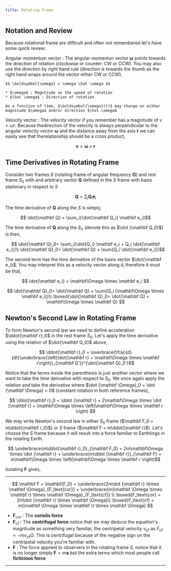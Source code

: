 ```yaml
---
title: Rotating Frame
---
```


## Notation and Review
Because rotational frame are difficult and often not remembered let's have some quick review:

Angular momentum vector
: The angular momentun vector $\boldsymbol{\omega}$ points towards the direction of rotation (clockwise or counter: CW or CCW). You may also use the direction by right hand rule (direction is towards the thumb as the right hand wraps around the vector either CW or CCW),

    $$ \boldsymbol{\omega} = \omega \hat \omega $$

    * $\omega$ : Magntiude as the speed of rotation
    * $\hat \omega$ : Direction of rotation

    As a function of time, $\boldsymbol{\omega}(t)$ may change on either magnitude $\omega$ and/or direction $\hat \omega$
 
Velocity vector
: The velocity vector if you remember has a magnitude of $v = \omega r$. Because thedirection of the velocity is always perpendicular to the angular velocity vector $\boldsymbol{\omega}$ and the distance away from the axis $\mathbf{r}$ we can easily see that therelationship should be a cross product,

 $$ \mathbf{v} = \boldsymbol\omega \times \mathbf r $$

## Time Derivatives in Rotating Frame

Consider two frames $S$ (rotating frame of angular frequency $\mathbf \Omega$) and rest frame $S_0$ with and arbitrary vector $\mathbf Q$ defined in the $S$ frame with basis stationary in respect to $S$

$$ \mathbf Q = \sum_i{\mathbf Q_i \mathbf e_i} $$

The time derivative of $\mathbf Q$ along the $S$ is simply,

$$ \dot{\mathbf Q} =  \sum_i{\dot{\mathbf Q_i} \mathbf e_i}$$

The time derivative of $\mathbf Q$ along the $S_0$ (denote this as $\dot {\mathbf Q_0}$) is then,

$$ \dot{\mathbf Q}_0=  \sum_i{\dot{Q_i} \mathbf e_i + Q_i \dot{\mathbf e_i}}\\
\dot{\mathbf Q}_0= \dot{\mathbf Q} + \sum{Q_i \dot{\mathbf e_i}}$$

The second term has the time derivative of the basis vector $\dot{\mathbf e_i}$. You may interpret this as a velocity vector along $\hat e_i$ therefore it must be that,

$$
\dot{\mathbf e_i} = \mathbf\Omega \times \mathbf e_i
$$

$$
\dot{\mathbf Q}_0=  \dot{\mathbf Q} + \sum{Q_i (\mathbf\Omega \times \mathbf e_i)}\\
\boxed{\dot{\mathbf Q}_0=  \dot{\mathbf Q} + \mathbf\Omega \times \mathbf Q}
$$

## Newton's Second Law in Rotating Frame

To form Newton's second law we need to define acceleration $\ddot{\mathbf r}_0$ in the rest frame $S_0$. Let's apply the time derivative using the relation of $\dot{\mathbf Q_0}$ above,

$$ \ddot{\mathbf r}_0 = \overbrace{\frac{d}{dt}\underbrace{\left(\dot{\mathbf r} + \mathbf\Omega \times \mathbf r\right)}_{\mathbf Q'}}^{\dot{\mathbf Q}_0'}$$

Notice that the terms inside the parenthesis is just another vector where we want to take the time derivative with respect to $S_0$. We once again apply the relation and take the derivative where $\dot {\mathbf \Omega}_0 = \dot {\mathbf \Omega} = 0$ (constant rotation in both reference frames),

$$
\ddot{\mathbf r}_0 = \ddot {\mathbf r} + 2\mathbf\Omega \times \dot {\mathbf r} + \mathbf\Omega \times \left(\mathbf\Omega \times \mathbf r \right)
$$

We may write Newton's second law in either $S_0$ frame ($\mathbf F_0 = m\ddot{\mathbf r_0}$) or $S$ frame ($\mathbf F = m\ddot{\mathbf r}$). Let's choose the $S$ frame because it will result into a force familiar to Earthlings in the rotating Earth.

$$ \underbrace{m\ddot{\mathbf r}_0}_{\mathbf F_0} = 2m\mathbf\Omega \times \dot {\mathbf r} + \underbrace{m\ddot {\mathbf r}}_{\mathbf F} +  m\mathbf\Omega \times \left(\mathbf\Omega \times \mathbf r \right)$$

Isolating $\mathbf F$ gives,

---

$$ \mathbf F = \mathbf{F_0} + \underbrace{2m\dot {\mathbf r} \times \mathbf \Omega}_{F_\text{cor}} + \underbrace{m(\mathbf \Omega \times \mathbf r) \times \mathbf \Omega}_{F_\text{cf}} \\
\boxed{F_\text{cor} = 2m\dot {\mathbf r} \times \mathbf \Omega}\\
\boxed{F_\text{cf} = m(\mathbf \Omega \times \mathbf r) \times \mathbf \Omega}
$$

* $\mathbf F_\text{cor}$ : The **coriolis force**
* $\mathbf F_\text{cf}$ : The **centrifugal force** notice that we may deduce the equation's magntiude as something very familiar, the centripetal velocity $v_\text{cf}$ as $F_\text{cf} = -mv_\text{cf}\Omega$. This is centrifugal because of the negative sign on the centripetal velocity you're familiar with.
* $\mathbf F$ : The force apprent to observers in the rotating frame $S$, notice that it is no longer simply $\mathbf F = m \mathbf a$ but the extra terms which most people call **ficticious force**
---
